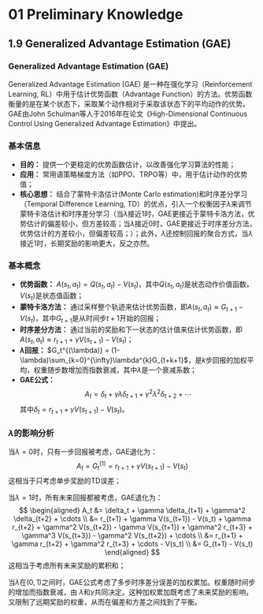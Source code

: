 # 01 Preliminary Knowledge

## 1.9 Generalized Advantage Estimation (GAE)

### Generalized Advantage Estimation (GAE)
Generalized Advantage Estimation (GAE) 是一种在强化学习（Reinforcement Learning, RL）中用于估计优势函数（Advantage Function）的方法。优势函数衡量的是在某个状态下，采取某个动作相对于采取该状态下的平均动作的优势。GAE由John Schulman等人于2016年在论文《High-Dimensional Continuous Control Using Generalized Advantage Estimation》中提出。

### 基本信息
- **目的：** 提供一个更稳定的优势函数估计，以改善强化学习算法的性能；
- **应用：** 常用语策略梯度方法（如PPO、TRPO等）中，用于估计动作的优势值；
- **核心思想：** 结合了蒙特卡洛估计(Monte Carlo estimation)和时序差分学习（Temporal Difference Learning, TD）的优点，引入一个权衡因子$\lambda$来调节蒙特卡洛估计和时序差分学习（当$\lambda$接近1时，GAE更接近于蒙特卡洛方法，优势估计的偏差较小，但方差较高；当$\lambda$接近0时，GAE更接近于时序差分方法，优势估计的方差较小，但偏差较高；）；此外，$\lambda$还控制回报的聚合方式，当$\lambda$接近1时，长期奖励的影响更大，反之亦然。

### 基本概念
- **优势函数：** $A(s_t, a_t) = Q(s_t, a_t) - V(s_t)$，其中$Q(s_t, a_t)$是状态动作价值函数，$V(s_t)$是状态值函数；
- **蒙特卡洛方法：** 通过采样整个轨迹来估计优势函数，即$A(s_t, a_t) \approx G_{t+1} - V(s_t)$，其中$G_{t+1}$是从时间步$t+1$开始的回报；
- **时序差分方法：** 通过当前的奖励和下一状态的估计值来估计优势函数，即$A(s_t, a_t) \approx r_{t+1} + \gamma V(s_{t+1}) - V(s_t)$；
- **$\lambda$回报：** $G_t^{(\lambda)} = (1-\lambda)\sum_{k=0}^{\infty}\lambda^{k}G_{t+k+1}$，是$k$步回报的加权平均，权重随步数增加而指数衰减，其中$\lambda$是一个衰减系数；
- **GAE公式：** 
$$A_t = \delta_t + \gamma \lambda \delta_{t+1} + \gamma^2 \lambda^2 \delta_{t+2} + \cdots$$
其中$\delta_t = r_{t+1} + \gamma V(s_{t+1}) - V(s_t)$。

### $\lambda$的影响分析

当$\lambda=0$时，只有一步回报被考虑，GAE退化为：
$$A_t = G_t^{(1)} = r_{t+1} + \gamma V(s_{t+1}) - V(s_t)$$
这相当于只考虑单步奖励的TD误差；

当$\lambda=1$时，所有未来回报都被考虑，GAE退化为：
$$
\begin{aligned}
A_t &= \delta_t + \gamma \delta_{t+1} + \gamma^2 \delta_{t+2} + \cdots \\
&= r_{t+1} + \gamma V(s_{t+1}) - V(s_t) + \gamma r_{t+2} + \gamma^2 V(s_{t+2}) - \gamma V(s_{t+1}) + \gamma^2 r_{t+3} + \gamma^3 V(s_{t+3}) - \gamma^2 V(s_{t+2}) + \cdots \\
&= r_{t+1} + \gamma r_{t+2} + \gamma^2 r_{t+3} + \cdots - V(s_t) \\
&= G_{t+1} - V(s_t)
\end{aligned}
$$
这相当于考虑所有未来奖励的累积和；

当$\lambda$在$(0, 1)$之间时，GAE公式考虑了多步时序差分误差的加权累加。权重随时间步的增加而指数衰减，由
$\lambda$和$\gamma$共同决定。这种加权累加既考虑了未来奖励的影响，又限制了远期奖励的权重，从而在偏差和方差之间找到了平衡。
